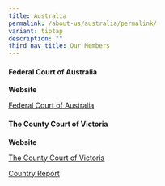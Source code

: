 ```yaml
---
title: Australia
permalink: /about-us/australia/permalink/
variant: tiptap
description: ""
third_nav_title: Our Members
---
```

<h4><strong>Federal Court of Australia</strong></h4>
<p><strong>Website</strong>
</p>
<p><a href="https://www.fedcourt.gov.au" rel="noopener nofollow" target="_blank">Federal Court of Australia</a>
</p>
<h4><strong>The County Court of Victoria</strong></h4>
<p><strong>Website</strong>
</p>
<p><a href="https://www.countycourt.vic.gov.au" rel="noopener nofollow" target="_blank">The County Court of Victoria</a>
</p>
<p><a href="/files/JDRN_Country_Report___County_Court_of_Victoria.pdf" rel="noopener nofollow" target="_blank">Country Report</a>
</p>